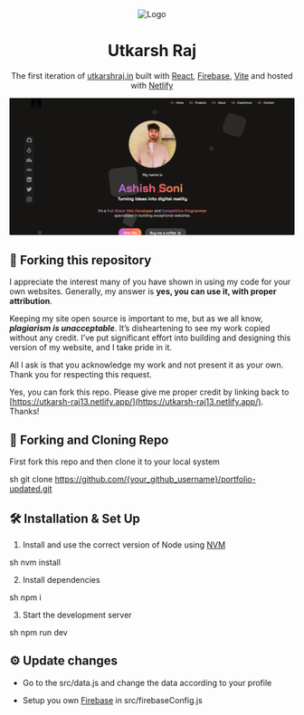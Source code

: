 <div align="center">
  <img alt="Logo" src="https://utkarsh-raj13.netlify.app/assets/logo-dc4cdf8b.svg" width="50" />
</div>

<h1 align="center">
  Utkarsh Raj
</h1>

<p align="center">
  The first iteration of <a href="https://utkarsh-raj13.netlify.app/" target="_blank">utkarshraj.in</a> built with <a href="https://react.dev/" target="_blank">React</a>, <a href="https://firebase.google.com/" target="_blank">Firebase</a>, <a href="https://vitejs.dev/guide/" target="_blank">Vite</a> and hosted with <a href="https://www.netlify.com/" target="_blank">Netlify</a>
</p>

![alt text](image-1.png)

## 🚨 Forking this repository

I appreciate the interest many of you have shown in using my code for your own websites. Generally, my answer is **yes, you can use it, with proper attribution**.

Keeping my site open source is important to me, but as we all know, _**plagiarism is unacceptable**_. It’s disheartening to see my work copied without any credit. I’ve put significant effort into building and designing this version of my website, and I take pride in it.

All I ask is that you acknowledge my work and not present it as your own. Thank you for respecting this request.

Yes, you can fork this repo. Please give me proper credit by linking back to [https://utkarsh-raj13.netlify.app/](https://utkarsh-raj13.netlify.app/). Thanks!

## 🍴 Forking and Cloning Repo

First fork this repo and then clone it to your local system

sh
git clone https://github.com/{your_github_username}/portfolio-updated.git


## 🛠 Installation & Set Up

1. Install and use the correct version of Node using [NVM](https://github.com/nvm-sh/nvm)

   
sh
   nvm install


2. Install dependencies

   
sh
   npm i


3. Start the development server

   
sh
   npm run dev


## ⚙️ Update changes

- Go to the src/data.js and change the data according to your profile

- Setup you own [Firebase](https://console.firebase.google.com/u/0/) in src/firebaseConfig.js
